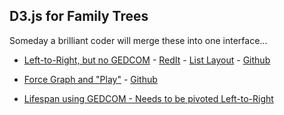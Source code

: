 ## D3.js for Family Trees

Someday a brilliant coder will merge these into one interface...  

- [Left-to-Right, but no GEDCOM](https://yakubovich.github.io/descendant_tree/#stark) - 
[RedIt](https://www.reddit.com/r/Genealogy/comments/3ky3su/i_used_d3js_to_draw_fancy_descendant_charts/) - [List Layout](https://yakubovich.github.io/descendant_tree/book.html#stark) - [Github](https://github.com/Yakubovich/descendant_tree)  

- [Force Graph and "Play"](http://bengarvey.com/lineage/) - [Github](https://github.com/bengarvey/lineage) 

- [Lifespan using GEDCOM - Needs to be pivoted Left-to-Right](https://learnforeverlearn.com/ancestors/?lifespan=true)  
